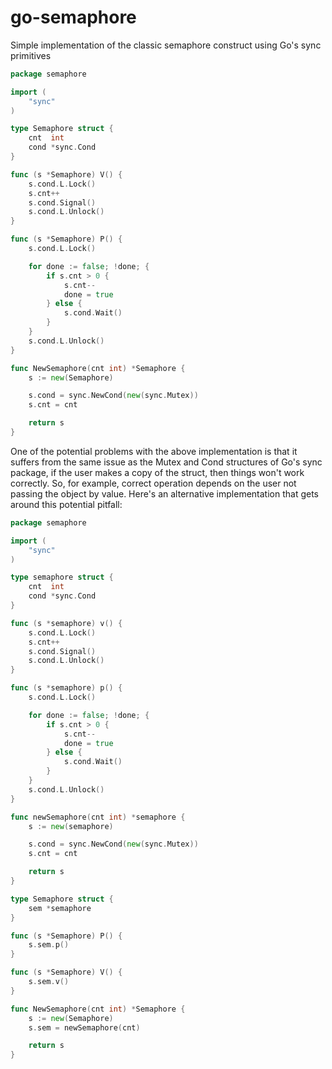 # go-semaphore
Simple implementation of the classic semaphore construct using Go's sync primitives

```go
package semaphore

import (
	"sync"
)

type Semaphore struct {
	cnt  int
	cond *sync.Cond
}

func (s *Semaphore) V() {
	s.cond.L.Lock()
	s.cnt++
	s.cond.Signal()
	s.cond.L.Unlock()
}

func (s *Semaphore) P() {
	s.cond.L.Lock()

	for done := false; !done; {
		if s.cnt > 0 {
			s.cnt--
			done = true
		} else {
			s.cond.Wait()
		}
	}
	s.cond.L.Unlock()
}

func NewSemaphore(cnt int) *Semaphore {
	s := new(Semaphore)

	s.cond = sync.NewCond(new(sync.Mutex))
	s.cnt = cnt

	return s
}
```

One of the potential problems with the above implementation is that it suffers from the same issue as the Mutex and Cond structures of Go's sync package, if the user makes a copy of the struct, then things won't work correctly. So, for example, correct operation depends on the user not passing the object by value. Here's an alternative implementation that gets around this potential pitfall:

```go
package semaphore

import (
	"sync"
)

type semaphore struct {
	cnt  int
	cond *sync.Cond
}

func (s *semaphore) v() {
	s.cond.L.Lock()
	s.cnt++
	s.cond.Signal()
	s.cond.L.Unlock()
}

func (s *semaphore) p() {
	s.cond.L.Lock()

	for done := false; !done; {
		if s.cnt > 0 {
			s.cnt--
			done = true
		} else {
			s.cond.Wait()
		}
	}
	s.cond.L.Unlock()
}

func newSemaphore(cnt int) *semaphore {
	s := new(semaphore)

	s.cond = sync.NewCond(new(sync.Mutex))
	s.cnt = cnt

	return s
}

type Semaphore struct {
	sem *semaphore
}

func (s *Semaphore) P() {
	s.sem.p()
}

func (s *Semaphore) V() {
	s.sem.v()
}

func NewSemaphore(cnt int) *Semaphore {
	s := new(Semaphore)
	s.sem = newSemaphore(cnt)

	return s
}
```
